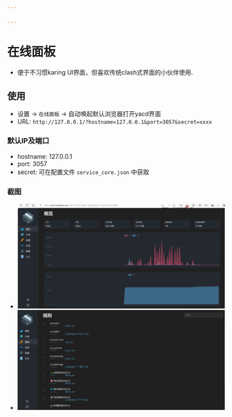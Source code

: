 ```yaml
---

---
```


# 在线面板
- 便于不习惯karing UI界面，但喜欢传统clash式界面的小伙伴使用.

## 使用
- 设置 -> `在线面板` -> 自动唤起默认浏览器打开yacd界面
- URL: `http://127.0.0.1/?hostname=127.0.0.1&port=3057&secret=xxxx`

### 默认IP及端口
- hostname: 127.0.0.1
- port: 3057
- secret: 可在配置文件 `service_core.json` 中获取


### 截图
  - ![yacd 界面](./img//online-panel-1.png)
  - ![yacd 规则](./img/online-panel-2.png)


